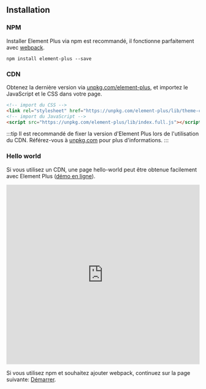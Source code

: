 ## Installation

### NPM

Installer Element Plus via npm est recommandé, il fonctionne parfaitement avec [webpack](https://webpack.js.org/).

```shell
npm install element-plus --save
```

### CDN

Obtenez la dernière version via [unpkg.com/element-plus](https://unpkg.com/element-plus/), et importez le JavaScript et le CSS dans votre page.

```html
<!-- import du CSS -->
<link rel="stylesheet" href="https://unpkg.com/element-plus/lib/theme-chalk/index.css">
<!-- import du JavaScript -->
<script src="https://unpkg.com/element-plus/lib/index.full.js"></script>
```

:::tip
Il est recommandé de fixer la version d'Element Plus lors de l'utilisation du CDN. Référez-vous à  [unpkg.com](https://unpkg.com) pour plus d'informations.
:::

### Hello world

Si vous utilisez un CDN, une page hello-world peut être obtenue facilement avec Element Plus ([démo en ligne](https://codepen.io/iamkun/pen/YzWMaVr)).

<iframe height="469" style="width: 100%;" scrolling="no" title="YzWMaVr" src="https://codepen.io/iamkun/embed/YzWMaVr?height=469&theme-id=light&default-tab=html,result" frameborder="no" loading="lazy" allowtransparency="true" allowfullscreen="true">
  See the Pen <a href='https://codepen.io/iamkun/pen/YzWMaVr'>YzWMaVr</a> by iamkun
  (<a href='https://codepen.io/iamkun'>@iamkun</a>) on <a href='https://codepen.io'>CodePen</a>.
</iframe>

Si vous utilisez npm et souhaitez ajouter webpack, continuez sur la page suivante: [Démarrer](/#/fr-FR/component/quickstart).
